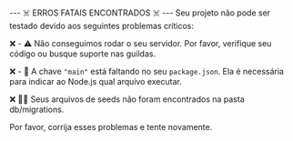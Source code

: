 
--- ☠️ ERROS FATAIS ENCONTRADOS ☠️ ---
Seu projeto não pode ser testado devido aos seguintes problemas críticos:

❌ - ⚠️ Não conseguimos rodar o seu servidor. Por favor, verifique seu código ou busque suporte nas guildas.

❌ - 🔑 A chave `"main"` está faltando no seu `package.json`. Ela é necessária para indicar ao Node.js qual arquivo executar.

❌ 👨‍💻 Seus arquivos de seeds não foram encontrados na pasta db/migrations.


Por favor, corrija esses problemas e tente novamente.